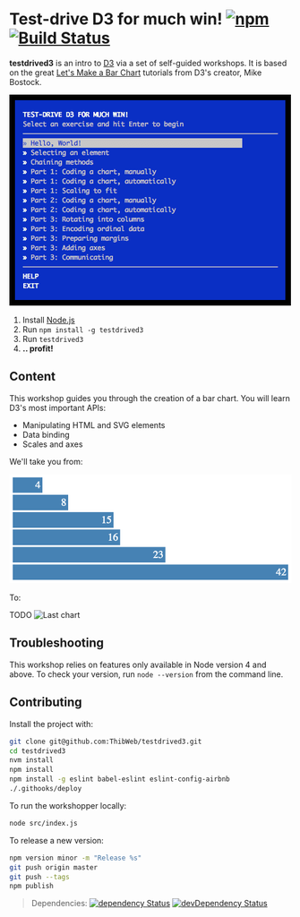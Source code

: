 Test-drive D3 for much win! [![npm](https://img.shields.io/npm/v/testdrived3.svg?style=flat-square)](https://www.npmjs.com/package/testdrived3) [![Build Status](https://img.shields.io/travis/ThibWeb/testdrived3.svg?style=flat-square)](https://travis-ci.org/ThibWeb/testdrived3)
==========

__testdrived3__ is an intro to [D3](http://d3js.org/) via a set of self-guided workshops. It is based on the great [Let's Make a Bar Chart](http://bost.ocks.org/mike/bar/) tutorials from D3's creator, Mike Bostock.

![menu screenshot](doc/menu-screenshot.png)

1. Install [Node.js](http://nodejs.org/)
2. Run `npm install -g testdrived3`
3. Run `testdrived3`
4. **.. profit!**

## Content

This workshop guides you through the creation of a bar chart. You will learn D3's most important APIs:

- Manipulating HTML and SVG elements
- Data binding
- Scales and axes

We'll take you from:

![First chart](doc/first-chart.png)

To:

TODO
![Last chart](doc/last-chart.png)

## Troubleshooting

This workshop relies on features only available in Node version 4 and above. To check your version, run `node --version` from the command line.

## Contributing

Install the project with:

```sh
git clone git@github.com:ThibWeb/testdrived3.git
cd testdrived3
nvm install
npm install
npm install -g eslint babel-eslint eslint-config-airbnb
./.githooks/deploy
```

To run the workshopper locally:

```sh
node src/index.js
```

To release a new version:

```sh
npm version minor -m "Release %s"
git push origin master
git push --tags
npm publish
```

> Dependencies: [![dependency Status](https://img.shields.io/david/ThibWeb/testdrived3.svg?style=flat-square)](https://david-dm.org/ThibWeb/testdrived3) [![devDependency Status](https://img.shields.io/david/dev/ThibWeb/testdrived3.svg?style=flat-square)](https://david-dm.org/ThibWeb/testdrived3)
